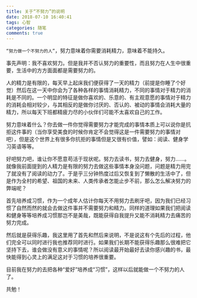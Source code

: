 ```yaml
---
title: 关于“不努力”的说明
date: 2018-07-10 16:40:41
tags: 心智
categories: 随笔
comments: true
---
```

`“努力做一个不努力的人”`，努力意味着你需要消耗精力，意味着不能持久。

事先声明：我不喜欢努力。但是我并不否认努力的重要性，而且努力在人生中很重要，生活中的方方面面都是需要努力的。

人的精力是有限的，每天早上起床我们便获得了一天的精力（前提是你睡了个好觉）然后在这一天中你会为了各种各样的事情消耗精力，不同的事情对于精力的消耗是不同的。一个明显的特征是做你喜欢的、乐意的、有主观意愿的事情对于精力的消耗会相对较少，与其相反的是做你讨厌的、否认的、被动的事情会消耗大量的精力，所以每天下班都精疲力尽的小伙伴们可能不太喜欢自己的工作。

努力意味着什么？你去做一件你觉得需要努力才能完成的事情本质上可以说你是抗拒这件事的（当你享受美食的时候你肯定不会觉得这是一件需要努力的事情对吧），但是这个世界上有很多你抗拒的事情但是又很有价值，譬如：阅读、健身学习英语等等。

好吧努力吧，谁让你不愿意苟活于现状呢。努力去读书，努力去健身，努力......。就像我前面提到的人精力是有限的努力去做这些事情本身没问题，问题是精力用完了就没有了阅读的动力了。于是乎三分钟热度过后又恢复到了懒散的生活中了，但是作为全村的希望、祖国的未来、人类传承者怎能止步不前，那么怎么解决努力的弊端呢？

首先培养成习惯，作为一个成年人估计你每天不用努力去刷牙吧，因为我们已经习惯了自然而然的就会去做这件事并不需要努力和精力。同样的道理如果我们把阅读和健身等等培养成习惯那岂不是美哉，既能获得自我提升又能不消耗精力去痛苦的努力完成。

然后就是获得乐趣，我这里用了首先和然后来说明，不是说这有个先后的过程，他们完全可以同时进行我也推荐同时进行。如果我们长期不能获得乐趣那么很难把它坚持下去，谁会做没有意义的事情呢？所以阅读最开始最好去读你感兴趣的书，最快能得到心灵上的满足这对于习惯的培养很重要。

目前我在努力的去把各种“爱好”培养成“习惯”，这样以后就能做一个不努力的人了。

共勉！